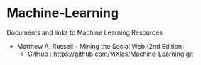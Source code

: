 # Machine-Learning
Documents and links to Machine Learning Resources

* Matthew A. Russell - Mining the Social Web (2nd Edition)
  * GitHub : https://github.com/ViXias/Machine-Learning.git

